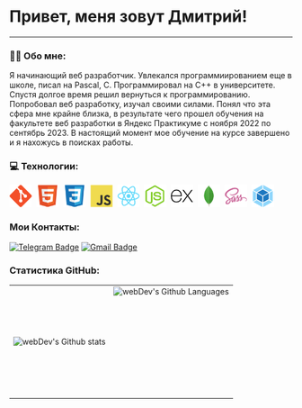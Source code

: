 # Привет, меня зовут Дмитрий!

---

### :man_technologist: Обо мне:

Я начинающий веб разработчик. Увлекался программиированием еще в школе, писал на Pascal, С. Программировал на С++ в университете. Спустя долгое время решил вернуться к программированию. Попробовал веб разработку, изучал своими силами. Понял что эта сфера мне крайне близка, в результате чего прошел обучения на факультете веб разработки в Яндекс Практикуме с ноября 2022 по сентябрь 2023. В настоящий момент мое обучение на курсе завершено и я нахожусь в поисках работы.

### 💻 Технологии:

<div>
  <img src="https://github.com/devicons/devicon/blob/master/icons/git/git-original.svg" title="git" alt="git" width="40" height="40"/>&nbsp
  <img src="https://github.com/devicons/devicon/blob/master/icons/html5/html5-original.svg" title="html5" alt="html5" width="40" height="40"/>&nbsp
  <img src="https://github.com/devicons/devicon/blob/master/icons/css3/css3-original.svg" title="css" alt="css" width="40" height="40"/>&nbsp
  <img src="https://github.com/devicons/devicon/blob/master/icons/javascript/javascript-original.svg" title="javascript" alt="javascript" width="40" height="40"/>&nbsp
  <img src="https://github.com/devicons/devicon/blob/master/icons/react/react-original.svg" title="reactjs" alt="reactjs" width="40" height="40"/>&nbsp
  <img src="https://github.com/devicons/devicon/blob/master/icons/nodejs/nodejs-original.svg" title="nodejs" alt="nodejs" width="40" height="40"/>&nbsp
  <img src="https://github.com/devicons/devicon/blob/master/icons/express/express-original.svg" title="express" alt="express" width="40" height="40"/>&nbsp
  <img src="https://github.com/devicons/devicon/blob/master/icons/mongodb/mongodb-original.svg" title="mongodb" alt="mongodb" width="40" height="40"/>&nbsp
  <img src="https://github.com/devicons/devicon/blob/master/icons/sass/sass-original.svg" title="sass/scss" alt="sass/scss" width="40" height="40"/>&nbsp;
  <img src="https://github.com/devicons/devicon/blob/master/icons/webpack/webpack-original.svg" title="webpack" alt="webpack" width="40" height="40"/>&nbsp;
</div>


### Мои Контакты: 
[![Telegram Badge](https://img.shields.io/badge/-Yanyuk_Dmitriy-blue?style=flat&logo=Telegram&logoColor=white)](https://t.me/lopakadude) [![Gmail Badge](https://img.shields.io/badge/-Gmail-red?style=flat&logo=Gmail&logoColor=white)](mailto:DmitriyYanyuk@yandex.ru)

### Статистика GitHub:

<table>
  <tr>
    <td>
      <img align="left" src="http://github-readme-streak-stats.herokuapp.com?user=lopakadude&theme=dark&background=000000" alt="webDev's Github stats" />
    </td>
    <td>
      <img height="195px" align="right" alt="webDev's Github Languages" src="https://github-readme-stats-sigma-five.vercel.app/api/top-langs/?username=lopakadude&layout=compact&theme=vision-friendly-dark" />
    </td>
  </tr>
</table>

